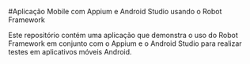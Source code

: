 #Aplicação Mobile com Appium e Android Studio usando o Robot Framework

Este repositório contém uma aplicação que demonstra o uso do Robot Framework em conjunto com o Appium e o Android Studio para realizar testes em aplicativos móveis Android.
